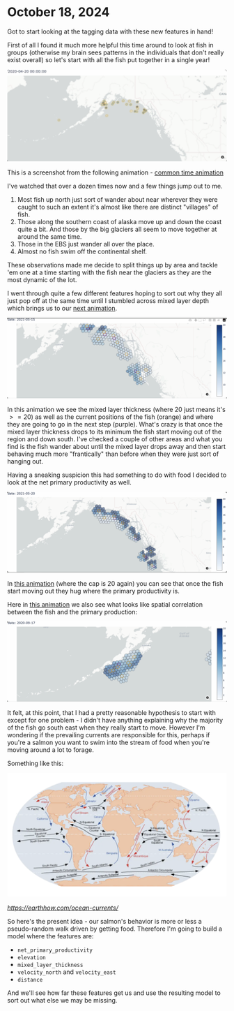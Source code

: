 # October 18, 2024

Got to start looking at the tagging data with these new features in hand! 

First of all I found it much more helpful this time around to look at fish in groups (otherwise
my brain sees patterns in the individuals that don't really exist overall) so let's start with
all the fish put together in a single year!

![common time](2024_10_18/common_time_swim.png)

This is a screenshot from the following animation - [common time animation](https://github.com/networkearth/mirrorverse/blob/main/docs/fishy_friday/2024_10_18/common_time_swim.mov)

I've watched that over a dozen times now and a few things jump out to me. 

1. Most fish up north just sort of wander about near wherever they were caught to such an extent it's almost like there are distinct "villages" of fish. 
2. Those along the southern coast of alaska move up
and down the coast quite a bit. And those by the big 
glaciers all seem to move together at around the same time. 
3. Those in the EBS just wander all over the place. 
4. Almost no fish swim off the continental shelf. 

These observations made me decide to split things up by area and tackle 'em one at a time starting with the fish near the glaciers as they are the most dynamic of the lot. 

I went through quite a few different features hoping to sort out why they all just pop off at the same time until I stumbled across mixed layer depth which brings us to our [next animation](https://github.com/networkearth/mirrorverse/blob/main/docs/fishy_friday/2024_10_18/mixed_layer_madness.mov). 

![mixed layer madness](2024_10_18/mixed_layer_madness.png)

In this animation we see the mixed layer thickness (where 20 just means it's $>=20$) as well as the current positions of the fish (orange) and where they are going to go in the next step (purple). What's crazy is that once the mixed layer thickness drops to its minimum the fish start moving out of the region and down south. I've checked a couple of other 
areas and what you find is the fish wander about until the mixed layer 
drops away and then start behaving much more "frantically" than before when they were just sort of hanging out. 

Having a sneaking suspicion this had something to do with food I decided to look at the net primary productivity as well. 

![production](2024_10_18/production.png)

In [this animation](https://github.com/networkearth/mirrorverse/blob/main/docs/fishy_friday/2024_10_18/production.mov) (where the cap is 20 again) you can see that once the 
fish start moving out they hug where the primary productivity is. 

Here in [this animation](https://github.com/networkearth/mirrorverse/blob/main/docs/fishy_friday/2024_10_18/primary_aleutians.mov) we also see what looks like spatial correlation between the fish and the primary production:

![aleutians](2024_10_18/primary_aleutians.png)

It felt, at this point, that I had a pretty reasonable hypothesis to start with except for one problem - I didn't have anything explaining why the majority of the fish go south east when they really start to move. However I'm wondering if the prevailing currents are responsible for this, perhaps if you're a salmon you want to swim into the stream of food when you're moving around a lot to forage. 

Something like this:

![currents](2024_10_18/currents.png)

*https://earthhow.com/ocean-currents/*

So here's the present idea - our salmon's behavior is more or less a pseudo-random walk driven by getting food. Therefore I'm going to build 
a model where the features are:

- `net_primary_productivity`
- `elevation`
- `mixed_layer_thickness`
- `velocity_north` and `velocity_east`
- `distance`

And we'll see how far these features get us and use the resulting model 
to sort out what else we may be missing. 


